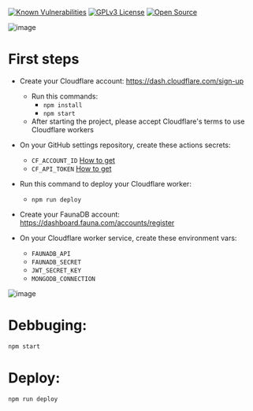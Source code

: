 [![Known Vulnerabilities](https://snyk.io/test/github/Shadowz3n/clean-worker-api/badge.svg)](https://snyk.io/test/github/Shadowz3n/clean-worker-api)
[![GPLv3 License](https://img.shields.io/badge/License-GPL%20v3-yellow.svg)](https://opensource.org/licenses/)
[![Open Source](https://badges.frapsoft.com/os/v1/open-source.svg?v=103)](https://opensource.org/)

![image](https://user-images.githubusercontent.com/111821642/186047189-24c195c9-f1c0-425f-9620-18ebfae7c78d.png)

# First steps

- Create your Cloudflare account: https://dash.cloudflare.com/sign-up
  - Run this commands: 
    - `npm install`
    - `npm start`
  - After starting the project, please accept Cloudflare's terms to use Cloudflare workers

- On your GitHub settings repository, create these actions secrets:
  - `CF_ACCOUNT_ID` [How to get](https://developers.cloudflare.com/fundamentals/get-started/basic-tasks/find-account-and-zone-ids/)
  - `CF_API_TOKEN` [How to get](https://developers.cloudflare.com/workers/wrangler/cli-wrangler/authentication/#generate-tokens)

- Run this command to deploy your Cloudflare worker:
  - `npm run deploy`

- Create your FaunaDB account: https://dashboard.fauna.com/accounts/register

- On your Cloudflare worker service, create these environment vars:
  - `FAUNADB_API`
  - `FAUNADB_SECRET`
  - `JWT_SECRET_KEY`
  - `MONGODB_CONNECTION`

![image](https://user-images.githubusercontent.com/3290905/185771227-81577d86-bb2e-4713-a6da-74d826b7c275.png)

# Debbuging:

```bash
npm start
```

# Deploy:

```bash
npm run deploy
```
